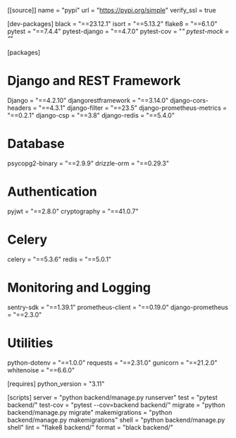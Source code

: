 [[source]]
name = "pypi"
url = "https://pypi.org/simple"
verify_ssl = true

[dev-packages]
black = "==23.12.1"
isort = "==5.13.2"
flake8 = "==6.1.0"
pytest = "==7.4.4"
pytest-django = "==4.7.0"
pytest-cov = "*"
pytest-mock = "*"

[packages]
# Django and REST Framework
Django = "==4.2.10"
djangorestframework = "==3.14.0"
django-cors-headers = "==4.3.1"
django-filter = "==23.5"
django-prometheus-metrics = "==0.2.1"
django-csp = "==3.8"
django-redis = "==5.4.0"

# Database
psycopg2-binary = "==2.9.9"
drizzle-orm = "==0.29.3"

# Authentication
pyjwt = "==2.8.0"
cryptography = "==41.0.7"

# Celery
celery = "==5.3.6"
redis = "==5.0.1"

# Monitoring and Logging
sentry-sdk = "==1.39.1"
prometheus-client = "==0.19.0"
django-prometheus = "==2.3.0"

# Utilities
python-dotenv = "==1.0.0"
requests = "==2.31.0"
gunicorn = "==21.2.0"
whitenoise = "==6.6.0"

[requires]
python_version = "3.11"

[scripts]
server = "python backend/manage.py runserver"
test = "pytest backend/"
test-cov = "pytest --cov=backend backend/"
migrate = "python backend/manage.py migrate"
makemigrations = "python backend/manage.py makemigrations"
shell = "python backend/manage.py shell"
lint = "flake8 backend/"
format = "black backend/"
